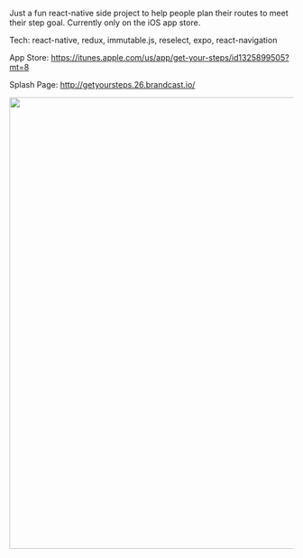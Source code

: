 Just a fun react-native side project to help people plan their routes to meet their step goal.
Currently only on the iOS app store.

Tech: react-native, redux, immutable.js, reselect, expo, react-navigation

App Store: https://itunes.apple.com/us/app/get-your-steps/id1325899505?mt=8

Splash Page: http://getyoursteps.26.brandcast.io/

<img src="https://brandcast-cdn.global.ssl.fastly.net/17454156-5e18-45f9-818f-866fdf1dd16b/0dd76f18-18f5-45fd-88f3-e289c81b101d/a85f1490e6d3911da638254ce9cfc445/selectedroutes_iphone8spacegrey_portrait.png" height="800px" />


